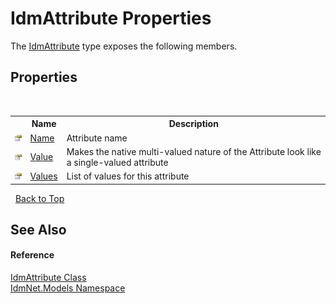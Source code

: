 # IdmAttribute Properties
 

The <a href="T_IdmNet_Models_IdmAttribute">IdmAttribute</a> type exposes the following members.


## Properties
&nbsp;<table><tr><th></th><th>Name</th><th>Description</th></tr><tr><td>![Public property](media/pubproperty.gif "Public property")</td><td><a href="P_IdmNet_Models_IdmAttribute_Name">Name</a></td><td>
Attribute name</td></tr><tr><td>![Public property](media/pubproperty.gif "Public property")</td><td><a href="P_IdmNet_Models_IdmAttribute_Value">Value</a></td><td>
Makes the native multi-valued nature of the Attribute look like a single-valued attribute</td></tr><tr><td>![Public property](media/pubproperty.gif "Public property")</td><td><a href="P_IdmNet_Models_IdmAttribute_Values">Values</a></td><td>
List of values for this attribute</td></tr></table>&nbsp;
<a href="#idmattribute-properties">Back to Top</a>

## See Also


#### Reference
<a href="T_IdmNet_Models_IdmAttribute">IdmAttribute Class</a><br /><a href="N_IdmNet_Models">IdmNet.Models Namespace</a><br />